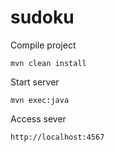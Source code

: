 # sudoku

Compile project

```
mvn clean install
```

Start server

```
mvn exec:java
```

Access sever

```
http://localhost:4567
```